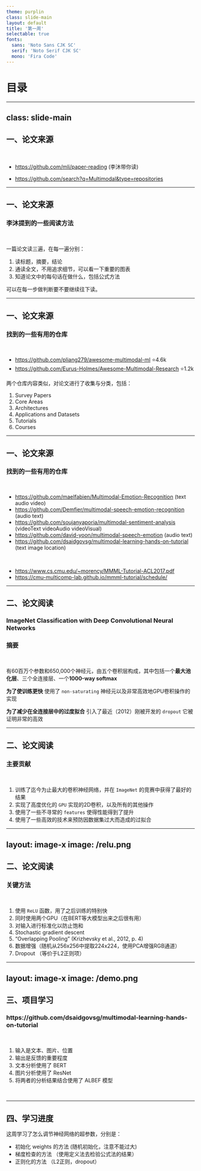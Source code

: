 ```yaml
---
theme: purplin
class: slide-main
layout: default
title: '第一周'
selectable: true
fonts:
  sans: 'Noto Sans CJK SC'
  serif: 'Noto Serif CJK SC'
  mono: 'Fira Code'
---
```


# 目录

<Toc minDepth="2" maxDepth="2"></Toc>
<Footer />

---
class: slide-main
---

## 一、论文来源

<br/>

- https://github.com/mli/paper-reading (李沐带你读)

- https://github.com/search?q=Multimodal&type=repositories

---

<h2>一、论文来源</h2>
<h3>李沐提到的一些阅读方法</h3>
<br/>

一篇论文读三遍，在每一遍分别：

1. 读标题，摘要，结论
2. 通读全文，不用追求细节，可以看一下重要的图表
3. 知道论文中的每句话在做什么，包括公式方法

可以在每一步做判断要不要继续往下读。

--- 

<h2>一、论文来源</h2>
<h3>找到的一些有用的仓库</h3>
<br/>

- https://github.com/pliang279/awesome-multimodal-ml ⭐️4.6k
- https://github.com/Eurus-Holmes/Awesome-Multimodal-Research ⭐️1.2k

两个仓库内容类似，对论文进行了收集与分类，包括：

1. Survey Papers
2. Core Areas
3. Architectures
4. Applications and Datasets
5. Tutorials
6. Courses

---

<h2>一、论文来源</h2>
<h3>找到的一些有用的仓库</h3>
<br/>

- https://github.com/maelfabien/Multimodal-Emotion-Recognition (text audio video)
- https://github.com/Demfier/multimodal-speech-emotion-recognition (audio text)
- https://github.com/soujanyaporia/multimodal-sentiment-analysis (videoText videoAudio videoVisual)
- https://github.com/david-yoon/multimodal-speech-emotion (audio text)
- https://github.com/dsaidgovsg/multimodal-learning-hands-on-tutorial (text image location)

<br />

- https://www.cs.cmu.edu/~morency/MMML-Tutorial-ACL2017.pdf
- https://cmu-multicomp-lab.github.io/mmml-tutorial/schedule/

---

## 二、论文阅读

<h3>ImageNet Classification with Deep Convolutional Neural Networks</h3>
<h3>摘要</h3>
<br />

有60百万个参数和650,000个神经元，由五个卷积层构成，其中包括一个**最大池化层**、三个全连接层、一个**1000-way softmax**

**为了使训练更快** 使用了 `non-saturating` 神经元以及非常高效地GPU卷积操作的实现

**为了减少在全连接层中的过度拟合** 引入了最近（2012）刚被开发的 `dropout` 它被证明非常的高效

---

<h2>二、论文阅读</h2>
<h3>主要贡献</h3>
<br />

1. 训练了迄今为止最大的卷积神经网络，并在 `ImageNet` 的竞赛中获得了最好的结果
2. 实现了高度优化的 `GPU` 实现的2D卷积，以及所有的其他操作
3. 使用了一些不寻常的 `features` 使得性能得到了提升
4. 使用了一些高效的技术来预防因数据集过大而造成的过拟合

---
layout: image-x
image: /relu.png
---

<h2>二、论文阅读</h2>
<h3>关键方法</h3>
<br />

1. 使用 `ReLU` 函数，用了之后训练的特别快
2. 同时使用两个GPU（在BERT等大模型出来之后很有用）
3. 对输入进行标准化以防止饱和
4. Stochastic gradient descent
5. “Overlapping Pooling” (Krizhevsky et al., 2012, p. 4)
6. 数据增强（随机从256x256中提取224x224，使用PCA增强RGB通道）
7. Dropout （等价于L2正则项）

---
layout: image-x
image: /demo.png
---

## 三、项目学习
<h3>https://github.com/dsaidgovsg/multimodal-learning-hands-on-tutorial</h3>
<br />

1. 输入是文本、图片、位置
2. 输出是反馈的重要程度
3. 文本分析使用了 BERT
4. 图片分析使用了 ResNet
5. 将两者的分析结果结合使用了 ALBEF 模型
<br />

---

## 四、学习进度

这周学习了怎么调节神经网络的超参数，分别是：

- 初始化 weights 的方法 (随机初始化，注意不能过大)
- 梯度检查的方法 （使用定义法去检验公式法的结果）
- 正则化的方法 （L2正则，dropout）

<Footer />